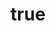 ---
title: {
	'ru': 'Толстяк-акробат',
	'en': 'The corpulent acrobat',
}
# dateStart: 2020
dateEnd: 2020
images: ['толстяк_акробат.tif']
extra: {
	'ru': 'бумага, масляная пастель, спиртовой маркер, тушь',
	'en': 'paper, oil pastel, marker pen, indian ink',
}
size: 'A4'
# display: false
# text: ''
---